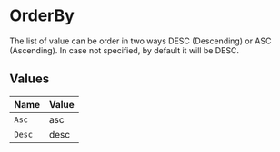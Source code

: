 # OrderBy

The list of value can be order in two ways DESC (Descending) or ASC (Ascending). In case not specified, by default it will be DESC.


## Values

| Name   | Value  |
| ------ | ------ |
| `Asc`  | asc    |
| `Desc` | desc   |
